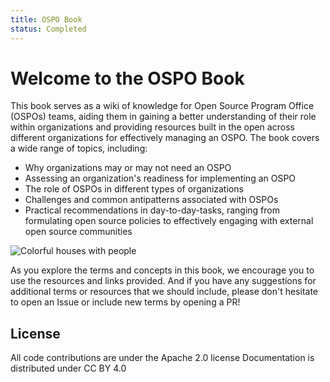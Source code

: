 ```yaml
---
title: OSPO Book
status: Completed
---
```


# Welcome to the OSPO Book

This book serves as a wiki of knowledge for Open Source Program Office (OSPOs) teams, aiding them in gaining a better understanding of their role within organizations and providing resources built in the open across different organizations for effectively managing an OSPO. 
The book covers a wide range of topics, including:

* Why organizations may or may not need an OSPO
* Assessing an organization's readiness for implementing an OSPO
* The role of OSPOs in different types of organizations
* Challenges and common antipatterns associated with OSPOs
* Practical recommendations in day-to-day-tasks, ranging from formulating open source policies to effectively engaging with external open source communities

<p><img class="mt-3 mb-3" src="/images/homepage/colorful-houses.jpg" alt="Colorful houses with people"></p>

As you explore the terms and concepts in this book, we encourage you to use the resources and links provided. And if you have any suggestions for additional terms or resources that we should include, please don't hesitate to open an Issue or include new terms by opening a PR!

## License

All code contributions are under the Apache 2.0 license
Documentation is distributed under CC BY 4.0
